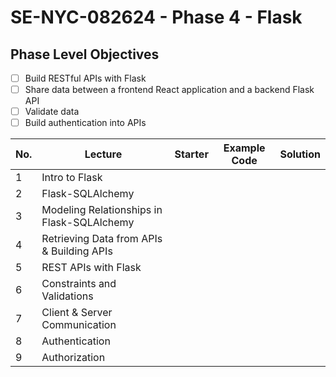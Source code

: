 # SE-NYC-082624 - Phase 4 - Flask

## Phase Level Objectives

- [ ] Build RESTful APIs with Flask
- [ ] Share data between a frontend React application and a backend Flask API
- [ ] Validate data
- [ ] Build authentication into APIs

|No. | Lecture                          | Starter 	| Example Code 	| Solution 	|
|----|------------------------------	|:-----:	|--------	|---------	|
|1 | Intro to Flask                             ||||
|2 | Flask-SQLAlchemy                           ||||
|3 | Modeling Relationships in Flask-SQLAlchemy ||||
|4 | Retrieving Data from APIs & Building APIs  ||||
|5 | REST APIs with Flask                       ||||
|6 | Constraints and Validations                ||||
|7 | Client & Server Communication              ||||
|8 | Authentication                             ||||
|9 | Authorization                              ||||